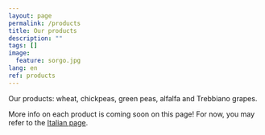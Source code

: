 ```yaml
---
layout: page
permalink: /products
title: Our products
description: ""
tags: []
image:
  feature: sorgo.jpg
lang: en
ref: products
---
```


Our products: wheat, chickpeas, green peas, alfalfa and Trebbiano grapes.  

More info on each product is coming soon on this page! For now, you may refer to the [Italian page](/prodotti).  
